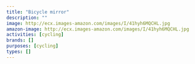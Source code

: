 ```yaml
---
title: "Bicycle mirror"
description: ""
image: http://ecx.images-amazon.com/images/I/41hyh6MQCHL.jpg
amazon-image: http://ecx.images-amazon.com/images/I/41hyh6MQCHL.jpg
activities: [cycling]
brands: []
purposes: [cycling]
types: []
---
```

